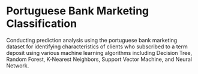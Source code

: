 # **Portuguese Bank Marketing Classification**

Conducting prediction analysis using the portuguese bank marketing dataset for identifying characteristics of clients who subscribed to a term deposit using various machine learning algorithms including Decision Tree, Random Forest, K-Nearest Neighbors, Support Vector Machine, and Neural Network.
